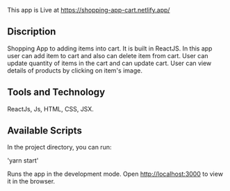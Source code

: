This app is Live at https://shopping-app-cart.netlify.app/

## Discription

Shopping App to adding items into cart. It is built in ReactJS. In this app user can add item to cart and also can delete item from cart. User can update quantity of items in the cart and can update cart. User can view details of products by clicking on item's image.

## Tools and Technology

ReactJs, Js, HTML, CSS, JSX.

## Available Scripts

In the project directory, you can run:

'yarn start'

Runs the app in the development mode.
Open [http://localhost:3000](http://localhost:3000) to view it in the browser.
